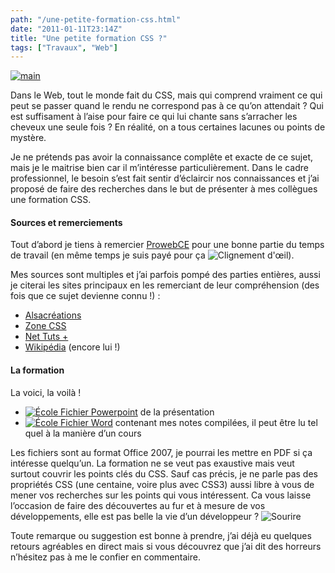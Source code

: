 ```yaml
---
path: "/une-petite-formation-css.html"
date: "2011-01-11T23:14Z"
title: "Une petite formation CSS ?"
tags: ["Travaux", "Web"]
---
```


[![main](http://lh5.ggpht.com/_lEhuTvDBOnM/TSzWWJjMJ2I/AAAAAAAAAOc/2s5u__MFjQ8/main_thumb.gif?imgmax=800 "main")](http://lh4.ggpht.com/_lEhuTvDBOnM/TSzWVu6Rw9I/AAAAAAAAAOY/MW6g3in-0Pg/s1600-h/main%5B2%5D.gif)

Dans le Web, tout le monde fait du CSS, mais qui comprend vraiment ce qui peut se passer quand le rendu ne correspond pas à ce qu’on attendait ? Qui est suffisament à l’aise pour faire ce qui lui chante sans s’arracher les cheveux une seule fois ? En réalité, on a tous certaines lacunes ou points de mystère.

Je ne prétends pas avoir la connaissance complête et exacte de ce sujet, mais je le maitrise bien car il m’intéresse particulièrement. Dans le cadre professionnel, le besoin s’est fait sentir d’éclaircir nos connaissances et j’ai proposé de faire des recherches dans le but de présenter à mes collègues une formation CSS.

#### Sources et remerciements

Tout d’abord je tiens à remercier [ProwebCE](http://www.prowebce.com/) pour une bonne partie du temps de travail (en même temps je suis payé pour ça ![Clignement d'œil](http://lh5.ggpht.com/_lEhuTvDBOnM/TSzWXJlYlTI/AAAAAAAAAOg/-UcG1kYvCA0/wlEmoticon-winkingsmile%5B2%5D.png?imgmax=800)).

Mes sources sont multiples et j’ai parfois pompé des parties entières, aussi je citerai les sites principaux en les remerciant de leur compréhension (des fois que ce sujet devienne connu !) :

* [Alsacréations](http://www.alsacreations.com/)
* [Zone CSS](http://www.zonecss.fr/)
* [Net Tuts +](http://net.tutsplus.com/)
* [Wikipédia](http://fr.wikipedia.org/) (encore lui !)

#### La formation

La voici, la voilà !

* [![École](http://lh6.ggpht.com/_lEhuTvDBOnM/TSzWXbgY_5I/AAAAAAAAAOk/GQGmYvW4G4A/wlEmoticon-school%5B2%5D.png?imgmax=800) Fichier Powerpoint](http://alexandre.paixao.free.fr/blog_files/formation_css/Formation_CSS.pptx) de la présentation
* [![École](http://lh6.ggpht.com/_lEhuTvDBOnM/TSzWXbgY_5I/AAAAAAAAAOk/GQGmYvW4G4A/wlEmoticon-school%5B2%5D.png?imgmax=800) Fichier Word](http://alexandre.paixao.free.fr/blog_files/formation_css/Formation_CSS.docx) contenant mes notes compilées, il peut être lu tel quel à la manière d’un cours

Les fichiers sont au format Office 2007, je pourrai les mettre en PDF si ça intéresse quelqu’un. La formation ne se veut pas exaustive mais veut surtout couvrir les points clés du CSS. Sauf cas précis, je ne parle pas des propriétés CSS (une centaine, voire plus avec CSS3) aussi libre à vous de mener vos recherches sur les points qui vous intéressent. Ca vous laisse l’occasion de faire des découvertes au fur et à mesure de vos développements, elle est pas belle la vie d’un développeur ? ![Sourire](http://lh3.ggpht.com/_lEhuTvDBOnM/TSzWX7BLTOI/AAAAAAAAAOo/8IfMErMkhOM/wlEmoticon-smile%5B2%5D.png?imgmax=800)

Toute remarque ou suggestion est bonne à prendre, j’ai déjà eu quelques retours agréables en direct mais si vous découvrez que j’ai dit des horreurs n’hésitez pas à me le confier en commentaire.
